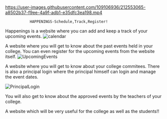 https://user-images.githubusercontent.com/109106936/212553065-a8502b37-f9ee-4a9f-adb1-e35dfc3ea198.mp4

               HAPPENINGS-Schedule,Track,Register!
Happenings is a website where you can add and keep a track of your upcoming events.
![calendar](https://user-images.githubusercontent.com/109106936/212553195-8b2b8c20-d5e6-41d9-8467-902b3f9314da.png)

A website where you will get to know about the past events held in your college. You can even register for the upcoming events from the website itself.
![UpcomingEvents](https://user-images.githubusercontent.com/109106936/212553229-d4285fc0-e874-484e-938c-70fdc2f6fab4.png)

A website where you will get to know about your college commitees. There is also a principal login where the principal himself can login and manage the event dates.

![PrincipalLogin](https://user-images.githubusercontent.com/109106936/212553313-4542dc3f-f4e9-4dfa-87fe-61de60abebed.png)

You will also get to know about the approved events by the teachers of your college.

A website which will be very useful for the college as well as the students!!
